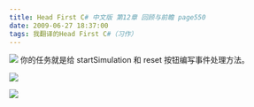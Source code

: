 ```yaml
---
title: Head First C# 中文版 第12章 回顾与前瞻 page550
date: 2009-06-27 18:37:00
tags: 我翻译的Head First C#（习作）
---
```

![](https://p-blog.csdn.net/images/p_blog_csdn_net/cuipengfei1/EntryImages/20090627/2009-06-27_18-22-30.jpg) 你的任务就是给  startSimulation  和  reset  按钮编写事件处理方法。

![](https://p-blog.csdn.net/images/p_blog_csdn_net/cuipengfei1/EntryImages/20090627/2009-06-27_18-23-40.jpg)

![](https://p-blog.csdn.net/images/p_blog_csdn_net/cuipengfei1/EntryImages/20090627/2009-06-27_18-29-53.jpg)



